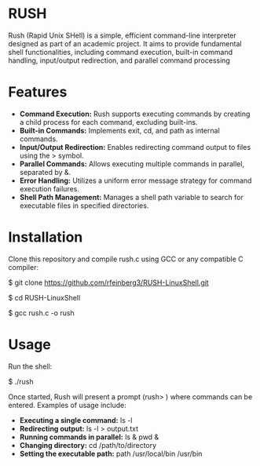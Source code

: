 # RUSH

  Rush (Rapid Unix SHell) is a simple, efficient command-line interpreter designed as part of an academic project. It aims to provide fundamental shell functionalities, including command execution, built-in command handling, input/output redirection, and parallel command processing


# Features

* **Command Execution:** Rush supports executing commands by creating a child process for each command, excluding built-ins.
* **Built-in Commands:** Implements exit, cd, and path as internal commands.
* **Input/Output Redirection:** Enables redirecting command output to files using the > symbol.
* **Parallel Commands:** Allows executing multiple commands in parallel, separated by &.
* **Error Handling:** Utilizes a uniform error message strategy for command execution failures.
* **Shell Path Management:** Manages a shell path variable to search for executable files in specified directories.

# Installation
Clone this repository and compile rush.c using GCC or any compatible C compiler:

$ git clone https://github.com/rfeinberg3/RUSH-LinuxShell.git

$ cd RUSH-LinuxShell

$ gcc rush.c -o rush

# Usage
Run the shell:

$ ./rush

Once started, Rush will present a prompt (rush> ) where commands can be entered. Examples of usage include:

* **Executing a single command:** ls -l
* **Redirecting output:** ls -l > output.txt
* **Running commands in parallel:** ls & pwd &
* **Changing directory:** cd /path/to/directory
* **Setting the executable path:** path /usr/local/bin /usr/bin
